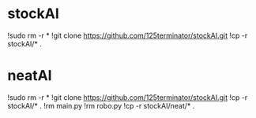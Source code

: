 # stockAI
!sudo rm -r *
!git clone https://github.com/125terminator/stockAI.git
!cp -r stockAI/* .

# neatAI
!sudo rm -r *
!git clone https://github.com/125terminator/stockAI.git
!cp -r stockAI/* .
!rm main.py
!rm robo.py
!cp -r stockAI/neat/* .